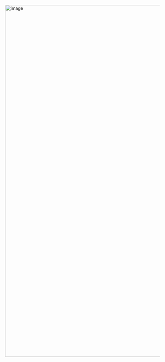 <img width="1144" alt="image" src="https://github.com/420-andrelaurendeau/420-456-al-h23-tp-final-yskuridov/assets/89847927/d7fe120d-7570-42e8-83ba-494799025dcb">
